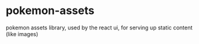 # pokemon-assets
pokemon assets library, used by the react ui, for serving up static content (like images)
